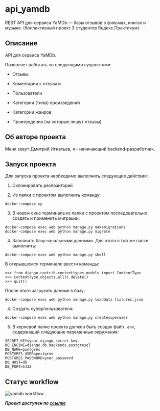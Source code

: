# api_yamdb
REST API для сервиса YaMDb — базы отзывов о фильмах, книгах и музыке. (Коллективный проект 3 студентов Яндекс.Практикум)


## Описание

API для сервиса YaMDb.

Позволяет работать со следующими сущностями:

* Отзывы 

* Коментарии к отзывам

* Пользователи 

* Категории (типы) произведений

* Категории жанров

* Произведения (на которые пишут отзывы)

## Об авторе проекта
Меня зовут Дмитрий Игнатьев, я - начинающий backend-разработчик.

## Запуск проекта

Для запуска проекта необходимо выполнить следующие действия:

1. Склонировать резпозиторий

2. Из папки с проектом выполнить команду:

```
docker-compose up
```

3. В новом окне терминала из папки с проектом последовательно создать и применить миграции:

```
docker-compose exec web python manage.py makemigrations
docker-compose exec web python manage.py migrate
```

4. Заполнить базу начальными данными. Для этого в той же папке выполнить:

```
docker-compose exec web python manage.py shell
```

В открывшемся терминале ввести команды:

```
>>> from django.contrib.contenttypes.models import ContentType
>>> ContentType.objects.all().delete()
>>> quit()
```

После этого загрузить данные в базу:

```
docker-compose exec web python manage.py loaddata fixtures.json
```

4. Создать суперпользователя:

```
docker-compose exec web python manage.py createsuperuser
```

5. В корневой папке проекта должен быть создан файл ```.env```, содержащий следующие переменные окружения:

```
SECRET_KEY=your_django_secret_key
DB_ENGINE=django.db.backends.postgresql
DB_NAME=postgres
POSTGRES_USER=postgres
POSTGRES_PASSWORD=your_password
DB_HOST=db
DB_PORT=5432
```

## Статус workflow
![yamdb workflow](https://github.com/LasBazza/yamdb_final/actions/workflows/yamdb_workflow.yml/badge.svg)

**_Проект доступен по [ссылке](http://178.154.230.3/)_**
